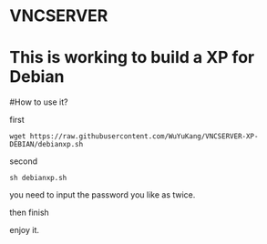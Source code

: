 # VNCSERVER
# This is working to build a XP for Debian
#How to use it?

first

``wget https://raw.githubusercontent.com/WuYuKang/VNCSERVER-XP-DEBIAN/debianxp.sh``

second

``sh debianxp.sh``

you need to input the password you like as twice.

then finish

enjoy it.
